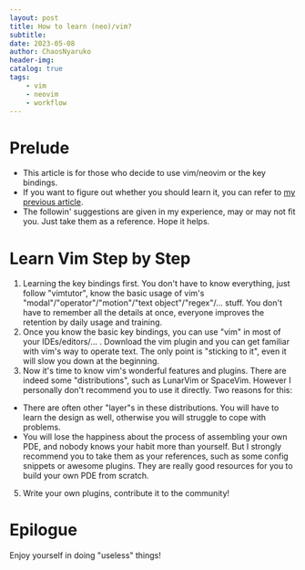 ```yaml
---
layout: post
title: How to learn (neo)/vim?
subtitle: 
date: 2023-05-08
author: ChaosNyaruko
header-img: 
catalog: true
tags:
    - vim
    - neovim
    - workflow
---
```


# Prelude
- This article is for those who decide to use vim/neovim or the key bindings.
- If you want to figure out whether you should learn it, you can refer to [my previous article](https://blog.freecloud.dev/2023/03/05/should-I-learn-vim/).
- The followin' suggestions are given in my experience, may or may not fit you. Just take them as a reference. Hope it helps.

# Learn Vim Step by Step
1. Learning the key bindings first. You don't have to know everything, just follow "vimtutor", know the basic usage of vim's "modal"/"operator"/"motion"/"text object"/"regex"/... stuff. You don't have to remember all the details at once, everyone improves the retention by daily usage and training.
2. Once you know the basic key bindings, you can use "vim" in most of your IDEs/editors/... . Download the vim plugin and you can get familiar with vim's way to operate text. The only point is "sticking to it", even it will slow you down at the beginning.
3. Now it's time to know vim's wonderful features and plugins. There are indeed some "distributions", such as LunarVim or SpaceVim. However I personally don't recommend you to use it directly. Two reasons for this:
- There are often other "layer"s in these distributions. You will have to learn the design as well, otherwise you will struggle to cope with problems.
- You will lose the happiness about the process of assembling your own PDE, and nobody knows your habit more than yourself.
But I strongly recommend you to take them as your references, such as some config snippets or awesome plugins. They are really good resources for you to build your own PDE from scratch.
5. Write your own plugins, contribute it to the community!

# Epilogue
Enjoy yourself in doing "useless" things!
